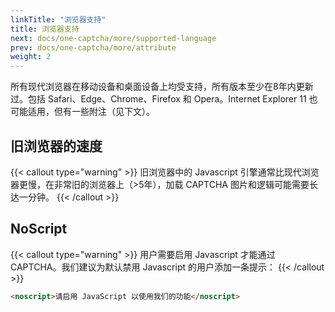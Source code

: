 ```yaml
---
linkTitle: "浏览器支持"
title: 浏览器支持
next: docs/one-captcha/more/supported-language
prev: docs/one-captcha/more/attribute
weight: 2
---
```


所有现代浏览器在移动设备和桌面设备上均受支持，所有版本至少在8年内更新过。包括 Safari、Edge、Chrome、Firefox 和 Opera。Internet Explorer 11 也可能适用，但有一些附注（见下文）。

## 旧浏览器的速度

{{< callout type="warning" >}}
旧浏览器中的 Javascript 引擎通常比现代浏览器更慢，在非常旧的浏览器上（>5年），加载 CAPTCHA 图片和逻辑可能需要长达一分钟。
{{< /callout >}}

## NoScript

{{< callout type="warning" >}}
用户需要启用 Javascript 才能通过 CAPTCHA。我们建议为默认禁用 Javascript 的用户添加一条提示：
{{< /callout >}}

```html
<noscript>请启用 JavaScript 以使用我们的功能</noscript>
```
